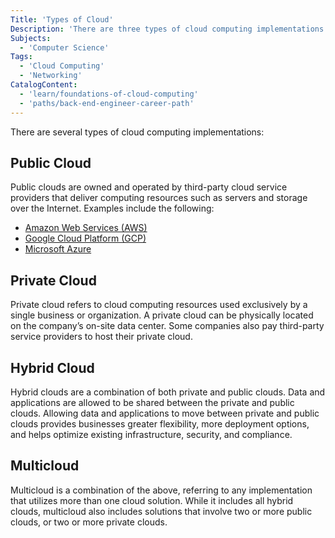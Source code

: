 ```yaml
---
Title: 'Types of Cloud'
Description: 'There are three types of cloud computing implementations.'
Subjects:
  - 'Computer Science'
Tags:
  - 'Cloud Computing'
  - 'Networking'
CatalogContent:
  - 'learn/foundations-of-cloud-computing'
  - 'paths/back-end-engineer-career-path'
---
```


There are several types of cloud computing implementations:

## Public Cloud

Public clouds are owned and operated by third-party cloud service providers that deliver computing resources such as servers and storage over the Internet. Examples include the following:

- [Amazon Web Services (AWS)](https://aws.amazon.com/)
- [Google Cloud Platform (GCP)](https://cloud.google.com/gcp)
- [Microsoft Azure](https://azure.microsoft.com/en-us/)

## Private Cloud

Private cloud refers to cloud computing resources used exclusively by a single business or organization. A private cloud can be physically located on the company’s on-site data center. Some companies also pay third-party service providers to host their private cloud.

## Hybrid Cloud

Hybrid clouds are a combination of both private and public clouds. Data and applications are allowed to be shared between the private and public clouds. Allowing data and applications to move between private and public clouds provides businesses greater flexibility, more deployment options, and helps optimize existing infrastructure, security, and compliance.

## Multicloud

Multicloud is a combination of the above, referring to any implementation that utilizes more than one cloud solution. While it includes all hybrid clouds, multicloud also includes solutions that involve two or more public clouds, or two or more private clouds.
